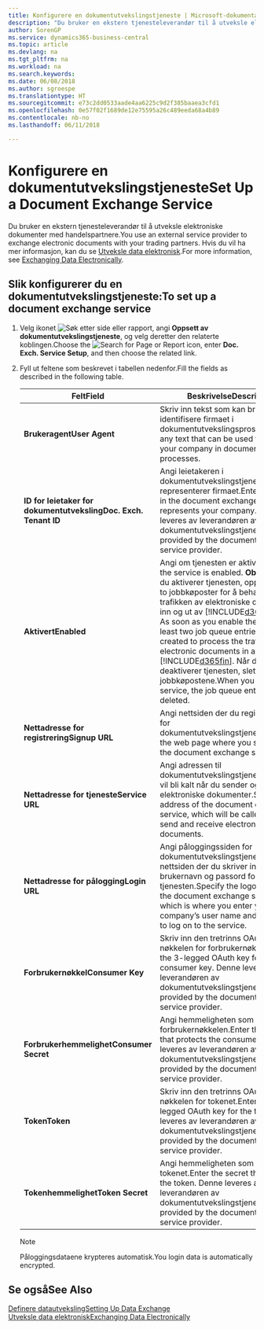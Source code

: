 ```yaml
---
title: Konfigurere en dokumentutvekslingstjeneste | Microsoft-dokumentasjon
description: "Du bruker en ekstern tjenesteleverandør til å utveksle elektroniske dokumenter med handelspartnere."
author: SorenGP
ms.service: dynamics365-business-central
ms.topic: article
ms.devlang: na
ms.tgt_pltfrm: na
ms.workload: na
ms.search.keywords: 
ms.date: 06/08/2018
ms.author: sgroespe
ms.translationtype: HT
ms.sourcegitcommit: e73c2dd0533aade4aa6225c9d2f385baaea3cfd1
ms.openlocfilehash: 0e57f02f1689de12e75595a26c489eeda68a4b89
ms.contentlocale: nb-no
ms.lasthandoff: 06/11/2018

---
```

# <a name="set-up-a-document-exchange-service"></a><span data-ttu-id="bebc4-103">Konfigurere en dokumentutvekslingstjeneste</span><span class="sxs-lookup"><span data-stu-id="bebc4-103">Set Up a Document Exchange Service</span></span>
<span data-ttu-id="bebc4-104">Du bruker en ekstern tjenesteleverandør til å utveksle elektroniske dokumenter med handelspartnere.</span><span class="sxs-lookup"><span data-stu-id="bebc4-104">You use an external service provider to exchange electronic documents with your trading partners.</span></span> <span data-ttu-id="bebc4-105">Hvis du vil ha mer informasjon, kan du se [Utveksle data elektronisk](across-data-exchange.md).</span><span class="sxs-lookup"><span data-stu-id="bebc4-105">For more information, see [Exchanging Data Electronically](across-data-exchange.md).</span></span>  

## <a name="to-set-up-a-document-exchange-service"></a><span data-ttu-id="bebc4-106">Slik konfigurerer du en dokumentutvekslingstjeneste:</span><span class="sxs-lookup"><span data-stu-id="bebc4-106">To set up a document exchange service</span></span>  
1. <span data-ttu-id="bebc4-107">Velg ikonet ![Søk etter side eller rapport](media/ui-search/search_small.png "Søk etter side eller rapport"), angi **Oppsett av dokumentutvekslingstjeneste**, og velg deretter den relaterte koblingen.</span><span class="sxs-lookup"><span data-stu-id="bebc4-107">Choose the ![Search for Page or Report](media/ui-search/search_small.png "Search for Page or Report icon") icon, enter **Doc. Exch. Service Setup**, and then choose the related link.</span></span>  
2. <span data-ttu-id="bebc4-108">Fyll ut feltene som beskrevet i tabellen nedenfor.</span><span class="sxs-lookup"><span data-stu-id="bebc4-108">Fill the fields as described in the following table.</span></span>  

    |<span data-ttu-id="bebc4-109">Felt</span><span class="sxs-lookup"><span data-stu-id="bebc4-109">Field</span></span>|<span data-ttu-id="bebc4-110">Beskrivelse</span><span class="sxs-lookup"><span data-stu-id="bebc4-110">Description</span></span>|  
    |---------------------------------|---------------------------------------|  
    |<span data-ttu-id="bebc4-111">**Brukeragent**</span><span class="sxs-lookup"><span data-stu-id="bebc4-111">**User Agent**</span></span>|<span data-ttu-id="bebc4-112">Skriv inn tekst som kan brukes til å identifisere firmaet i dokumentutvekslingsprosesser.</span><span class="sxs-lookup"><span data-stu-id="bebc4-112">Enter any text that can be used to identify your company in document exchange processes.</span></span>|  
    |<span data-ttu-id="bebc4-113">**ID for leietaker for dokumentutveksling**</span><span class="sxs-lookup"><span data-stu-id="bebc4-113">**Doc. Exch. Tenant ID**</span></span>|<span data-ttu-id="bebc4-114">Angi leietakeren i dokumentutvekslingstjenesten som representerer firmaet.</span><span class="sxs-lookup"><span data-stu-id="bebc4-114">Enter the tenant in the document exchange service that represents your company.</span></span> <span data-ttu-id="bebc4-115">Denne leveres av leverandøren av dokumentutvekslingstjenesten.</span><span class="sxs-lookup"><span data-stu-id="bebc4-115">This is provided by the document exchange service provider.</span></span>|  
    |<span data-ttu-id="bebc4-116">**Aktivert**</span><span class="sxs-lookup"><span data-stu-id="bebc4-116">**Enabled**</span></span>|<span data-ttu-id="bebc4-117">Angi om tjenesten er aktivert.</span><span class="sxs-lookup"><span data-stu-id="bebc4-117">Specify if the service is enabled.</span></span> <span data-ttu-id="bebc4-118">**Obs!** Så snart du aktiverer tjenesten, opprettes minst to jobbkøposter for å behandle trafikken av elektroniske dokumenter inn og ut av [!INCLUDE[d365fin](includes/d365fin_md.md)].</span><span class="sxs-lookup"><span data-stu-id="bebc4-118">**Note:**  As soon as you enable the service, at least two job queue entries are created to process the traffic of electronic documents in and out of [!INCLUDE[d365fin](includes/d365fin_md.md)].</span></span> <span data-ttu-id="bebc4-119">Når du deaktiverer tjenesten, slettes jobbkøpostene.</span><span class="sxs-lookup"><span data-stu-id="bebc4-119">When you disable the service, the job queue entries are deleted.</span></span>|  
    |<span data-ttu-id="bebc4-120">**Nettadresse for registrering**</span><span class="sxs-lookup"><span data-stu-id="bebc4-120">**Signup URL**</span></span>|<span data-ttu-id="bebc4-121">Angi nettsiden der du registrerer deg for dokumentutvekslingstjenesten.</span><span class="sxs-lookup"><span data-stu-id="bebc4-121">Specify the web page where you sign up for the document exchange service.</span></span>|  
    |<span data-ttu-id="bebc4-122">**Nettadresse for tjeneste**</span><span class="sxs-lookup"><span data-stu-id="bebc4-122">**Service URL**</span></span>|<span data-ttu-id="bebc4-123">Angi adressen til dokumentutvekslingstjenesten, som vil bli kalt når du sender og mottar elektroniske dokumenter.</span><span class="sxs-lookup"><span data-stu-id="bebc4-123">Specify the address of the document exchange service, which will be called when you send and receive electronic documents.</span></span>|  
    |<span data-ttu-id="bebc4-124">**Nettadresse for pålogging**</span><span class="sxs-lookup"><span data-stu-id="bebc4-124">**Login URL**</span></span>|<span data-ttu-id="bebc4-125">Angi påloggingssiden for dokumentutvekslingstjenesten, som er nettsiden der du skriver inn firmaets brukernavn og passord for å logge på tjenesten.</span><span class="sxs-lookup"><span data-stu-id="bebc4-125">Specify the logon page for the document exchange service, which is where you enter your company’s user name and password to log on to the service.</span></span>|  
    |<span data-ttu-id="bebc4-126">**Forbrukernøkkel**</span><span class="sxs-lookup"><span data-stu-id="bebc4-126">**Consumer Key**</span></span>|<span data-ttu-id="bebc4-127">Skriv inn den tretrinns OAuth-nøkkelen for forbrukernøkkelen.</span><span class="sxs-lookup"><span data-stu-id="bebc4-127">Enter the 3-legged OAuth key for the consumer key.</span></span> <span data-ttu-id="bebc4-128">Denne leveres av leverandøren av dokumentutvekslingstjenesten.</span><span class="sxs-lookup"><span data-stu-id="bebc4-128">This is provided by the document exchange service provider.</span></span>|  
    |<span data-ttu-id="bebc4-129">**Forbrukerhemmelighet**</span><span class="sxs-lookup"><span data-stu-id="bebc4-129">**Consumer Secret**</span></span>|<span data-ttu-id="bebc4-130">Angi hemmeligheten som beskytter forbrukernøkkelen.</span><span class="sxs-lookup"><span data-stu-id="bebc4-130">Enter the secret that protects the consumer key.</span></span> <span data-ttu-id="bebc4-131">Denne leveres av leverandøren av dokumentutvekslingstjenesten.</span><span class="sxs-lookup"><span data-stu-id="bebc4-131">This is provided by the document exchange service provider.</span></span>|  
    |<span data-ttu-id="bebc4-132">**Token**</span><span class="sxs-lookup"><span data-stu-id="bebc4-132">**Token**</span></span>|<span data-ttu-id="bebc4-133">Skriv inn den tretrinns OAuth-nøkkelen for tokenet.</span><span class="sxs-lookup"><span data-stu-id="bebc4-133">Enter the 3-legged OAuth key for the token.</span></span> <span data-ttu-id="bebc4-134">Denne leveres av leverandøren av dokumentutvekslingstjenesten.</span><span class="sxs-lookup"><span data-stu-id="bebc4-134">This is provided by the document exchange service provider.</span></span>|  
    |<span data-ttu-id="bebc4-135">**Tokenhemmelighet**</span><span class="sxs-lookup"><span data-stu-id="bebc4-135">**Token Secret**</span></span>|<span data-ttu-id="bebc4-136">Angi hemmeligheten som beskytter tokenet.</span><span class="sxs-lookup"><span data-stu-id="bebc4-136">Enter the secret that protects the token.</span></span> <span data-ttu-id="bebc4-137">Denne leveres av leverandøren av dokumentutvekslingstjenesten.</span><span class="sxs-lookup"><span data-stu-id="bebc4-137">This is provided by the document exchange service provider.</span></span>|  

    > [!NOTE]  
    > <span data-ttu-id="bebc4-138">Påloggingsdataene krypteres automatisk.</span><span class="sxs-lookup"><span data-stu-id="bebc4-138">You login data is automatically encrypted.</span></span>

## <a name="see-also"></a><span data-ttu-id="bebc4-139">Se også</span><span class="sxs-lookup"><span data-stu-id="bebc4-139">See Also</span></span>  
[<span data-ttu-id="bebc4-140">Definere datautveksling</span><span class="sxs-lookup"><span data-stu-id="bebc4-140">Setting Up Data Exchange</span></span>](across-set-up-data-exchange.md)  
[<span data-ttu-id="bebc4-141">Utveksle data elektronisk</span><span class="sxs-lookup"><span data-stu-id="bebc4-141">Exchanging Data Electronically</span></span>](across-data-exchange.md)

